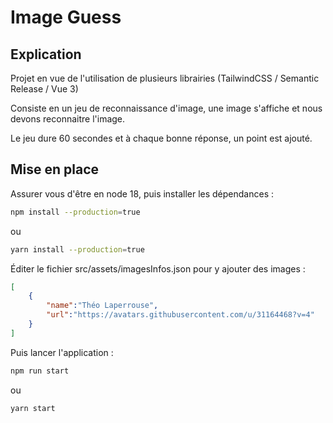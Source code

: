 # Image Guess

## Explication

Projet en vue de l'utilisation de plusieurs librairies (TailwindCSS / Semantic Release / Vue 3)

Consiste en un jeu de reconnaissance d'image, une image s'affiche et nous devons reconnaitre l'image.

Le jeu dure 60 secondes et à chaque bonne réponse, un point est ajouté.

## Mise en place

Assurer vous d'être en node 18, puis installer les dépendances :
```sh
npm install --production=true
```
ou
```sh
yarn install --production=true
```

Éditer le fichier src/assets/imagesInfos.json pour y ajouter des images :
```json
[
    {
        "name":"Théo Laperrouse",
        "url":"https://avatars.githubusercontent.com/u/31164468?v=4"
    }
]
```

Puis lancer l'application :
```sh
npm run start
```
ou
```sh
yarn start
```